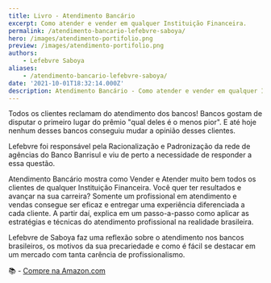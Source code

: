 ```yaml
---
title: Livro - Atendimento Bancário
excerpt: Como atender e vender em qualquer Instituição Financeira.
permalink: /atendimento-bancario-lefebvre-saboya/
hero: /images/atendimento-portifolio.png
preview: /images/atendimento-portifolio.png
authors:
    - Lefebvre Saboya
aliases:
    - /atendimento-bancario-lefebvre-saboya/
date: '2021-10-01T18:32:14.000Z'
description: Atendimento Bancário - Como atender e vender em qualquer Instituição Financeira.
---
```


Todos os clientes reclamam do atendimento dos bancos! Bancos gostam de disputar o primeiro lugar do prêmio "qual deles é o menos pior". E até hoje nenhum desses bancos conseguiu mudar a opinião desses clientes.

Lefebvre foi responsável pela Racionalização e Padronização da rede de agências do Banco Banrisul e viu de perto a necessidade de responder a essa questão.

Atendimento Bancário mostra como Vender e Atender muito bem todos os clientes de qualquer Instituição Financeira. Você quer ter resultados e avançar na sua carreira? Somente um profissional em atendimento e vendas consegue ser eficaz e entregar uma experiência diferenciada a cada cliente. A partir daí, explica em um passo-a-passo como aplicar as estratégias e técnicas do atendimento profissional na realidade brasileira.

Lefebvre de Saboya faz uma reflexão sobre o atendimento nos bancos brasileiros, os motivos da sua precariedade e como é fácil se destacar em um mercado com tanta carência de profissionalismo. 

:books: - [Compre na Amazon.com](https://www.amazon.com.br/dp/B07ZTTKXW9)
